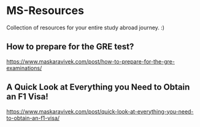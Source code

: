 # MS-Resources

Collection of resources for your entire study abroad journey. :)

## How to prepare for the GRE test?

https://www.maskaravivek.com/post/how-to-prepare-for-the-gre-examinations/

## A Quick Look at Everything you Need to Obtain an F1 Visa!

https://www.maskaravivek.com/post/quick-look-at-everything-you-need-to-obtain-an-f1-visa/
